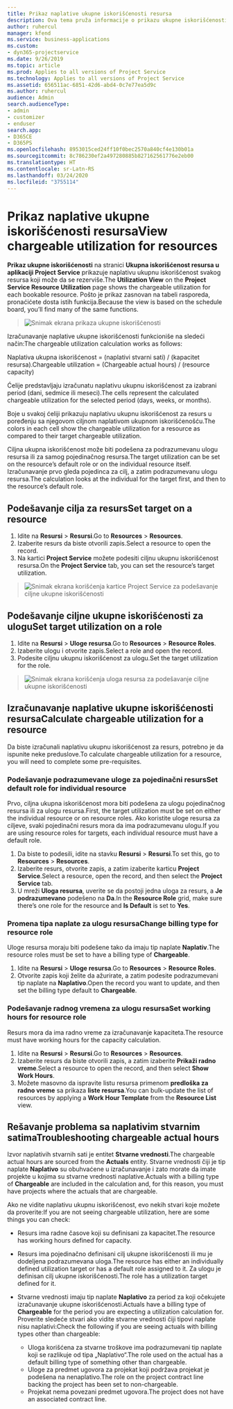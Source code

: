 ```yaml
---
title: Prikaz naplative ukupne iskorišćenosti resursa
description: Ova tema pruža informacije o prikazu ukupne iskorišćenosti resursa.
author: ruhercul
manager: kfend
ms.service: business-applications
ms.custom:
- dyn365-projectservice
ms.date: 9/26/2019
ms.topic: article
ms.prod: Applies to all versions of Project Service
ms.technology: Applies to all versions of Project Service
ms.assetid: 656511ac-6851-42d6-abd4-0c7e77ea5d9c
ms.author: ruhercul
audience: Admin
search.audienceType:
- admin
- customizer
- enduser
search.app:
- D365CE
- D365PS
ms.openlocfilehash: 8953015ced24ff10f0bec2570a840cf4e130b01a
ms.sourcegitcommit: 8c786230ef2a497280885b827162561776e2eb00
ms.translationtype: HT
ms.contentlocale: sr-Latn-RS
ms.lasthandoff: 03/24/2020
ms.locfileid: "3755114"
---
```

# <a name="view-chargeable-utilization-for-resources"></a><span data-ttu-id="7ce73-103">Prikaz naplative ukupne iskorišćenosti resursa</span><span class="sxs-lookup"><span data-stu-id="7ce73-103">View chargeable utilization for resources</span></span>
 
<span data-ttu-id="7ce73-104">**Prikaz ukupne iskorišćenosti** na stranici **Ukupna iskorišćenost resursa u aplikaciji Project Service** prikazuje naplativu ukupnu iskorišćenost svakog resursa koji može da se rezerviše.</span><span class="sxs-lookup"><span data-stu-id="7ce73-104">The **Utilization View** on the **Project Service Resource Utilization** page shows the chargeable utilization for each bookable resource.</span></span> <span data-ttu-id="7ce73-105">Pošto je prikaz zasnovan na tabeli rasporeda, pronaćićete dosta istih funkcija.</span><span class="sxs-lookup"><span data-stu-id="7ce73-105">Because the view is based on the schedule board, you’ll find many of the same functions.</span></span>

> ![Snimak ekrana prikaza ukupne iskorišćenosti](media/FAQ-utilization-1.png)
 

<span data-ttu-id="7ce73-107">Izračunavanje naplative ukupne iskorišćenosti funkcioniše na sledeći način:</span><span class="sxs-lookup"><span data-stu-id="7ce73-107">The chargeable utilization calculation works as follows:</span></span>

   <span data-ttu-id="7ce73-108">Naplativa ukupna iskorišćenost = (naplativi stvarni sati) / (kapacitet resursa).</span><span class="sxs-lookup"><span data-stu-id="7ce73-108">Chargeable utilization = (Chargeable actual hours) / (resource capacity)</span></span>

<span data-ttu-id="7ce73-109">Ćelije predstavljaju izračunatu naplativu ukupnu iskorišćenost za izabrani period (dani, sedmice ili meseci).</span><span class="sxs-lookup"><span data-stu-id="7ce73-109">The cells represent the calculated chargeable utilization for the selected period (days, weeks, or months).</span></span>

<span data-ttu-id="7ce73-110">Boje u svakoj ćeliji prikazuju naplativu ukupnu iskorišćenost za resurs u poređenju sa njegovom ciljnom naplativom ukupnom iskorišćenošću.</span><span class="sxs-lookup"><span data-stu-id="7ce73-110">The colors in each cell show the chargeable utilization for a resource as compared to their target chargeable utilization.</span></span> 

<span data-ttu-id="7ce73-111">Ciljna ukupna iskorišćenost može biti podešena za podrazumevanu ulogu resursa ili za samog pojedinačnog resursa.</span><span class="sxs-lookup"><span data-stu-id="7ce73-111">The target utilization can be set on the resource’s default role or on the individual resource itself.</span></span> <span data-ttu-id="7ce73-112">Izračunavanje prvo gleda pojedinca za cilj, a zatim podrazumevanu ulogu resursa.</span><span class="sxs-lookup"><span data-stu-id="7ce73-112">The calculation looks at the individual for the target first, and then to the resource’s default role.</span></span>

## <a name="set-target-on-a-resource"></a><span data-ttu-id="7ce73-113">Podešavanje cilja za resurs</span><span class="sxs-lookup"><span data-stu-id="7ce73-113">Set target on a resource</span></span>

1. <span data-ttu-id="7ce73-114">Idite na **Resursi** \> **Resursi**.</span><span class="sxs-lookup"><span data-stu-id="7ce73-114">Go to **Resources** \> **Resources**.</span></span> 
2. <span data-ttu-id="7ce73-115">Izaberite resurs da biste otvorili zapis.</span><span class="sxs-lookup"><span data-stu-id="7ce73-115">Select a resource to open the record.</span></span> 
3. <span data-ttu-id="7ce73-116">Na kartici **Project Service** možete podesiti ciljnu ukupnu iskorišćenost resursa.</span><span class="sxs-lookup"><span data-stu-id="7ce73-116">On the **Project Service** tab, you can set the resource’s target utilization.</span></span>

> ![Snimak ekrana korišćenja kartice Project Service za podešavanje ciljne ukupne iskorišćenosti](media/FAQ-utilization-2.png)
 
## <a name="set-target-utilization-on-a-role"></a><span data-ttu-id="7ce73-118">Podešavanje ciljne ukupne iskorišćenosti za ulogu</span><span class="sxs-lookup"><span data-stu-id="7ce73-118">Set target utilization on a role</span></span>

1. <span data-ttu-id="7ce73-119">Idite na **Resursi** \> **Uloge resursa**.</span><span class="sxs-lookup"><span data-stu-id="7ce73-119">Go to **Resources** \> **Resource Roles**.</span></span> 
2. <span data-ttu-id="7ce73-120">Izaberite ulogu i otvorite zapis.</span><span class="sxs-lookup"><span data-stu-id="7ce73-120">Select a role and open the record.</span></span> 
3. <span data-ttu-id="7ce73-121">Podesite ciljnu ukupnu iskorišćenost za ulogu.</span><span class="sxs-lookup"><span data-stu-id="7ce73-121">Set the target utilization for the role.</span></span>

> ![Snimak ekrana korišćenja uloga resursa za podešavanje ciljne ukupne iskorišćenosti](media/FAQ-utilization-3.png)
 
## <a name="calculate-chargeable-utilization-for-a-resource"></a><span data-ttu-id="7ce73-123">Izračunavanje naplative ukupne iskorišćenosti resursa</span><span class="sxs-lookup"><span data-stu-id="7ce73-123">Calculate chargeable utilization for a resource</span></span>

<span data-ttu-id="7ce73-124">Da biste izračunali naplativu ukupnu iskorišćenost za resurs, potrebno je da ispunite neke preduslove.</span><span class="sxs-lookup"><span data-stu-id="7ce73-124">To calculate chargeable utilization for a resource, you will need to complete some pre-requisites.</span></span> 

### <a name="set-default-role-for-individual-resource"></a><span data-ttu-id="7ce73-125">Podešavanje podrazumevane uloge za pojedinačni resurs</span><span class="sxs-lookup"><span data-stu-id="7ce73-125">Set default role for individual resource</span></span>

<span data-ttu-id="7ce73-126">Prvo, ciljna ukupna iskorišćenost mora biti podešena za ulogu pojedinačnog resursa ili za ulogu resursa.</span><span class="sxs-lookup"><span data-stu-id="7ce73-126">First, the target utilization must be set on either the individual resource or on resource roles.</span></span> <span data-ttu-id="7ce73-127">Ako koristite uloge resursa za ciljeve, svaki pojedinačni resurs mora da ima podrazumevanu ulogu.</span><span class="sxs-lookup"><span data-stu-id="7ce73-127">If you are using resource roles for targets, each individual resource must have a default role.</span></span> 

1. <span data-ttu-id="7ce73-128">Da biste to podesili, idite na stavku **Resursi** \> **Resursi**.</span><span class="sxs-lookup"><span data-stu-id="7ce73-128">To set this, go to **Resources** \> **Resources**.</span></span> 
2. <span data-ttu-id="7ce73-129">Izaberite resurs, otvorite zapis, a zatim izaberite karticu **Project Service**.</span><span class="sxs-lookup"><span data-stu-id="7ce73-129">Select a resource, open the record, and then select the **Project Service** tab.</span></span> 
3. <span data-ttu-id="7ce73-130">U mreži **Uloga resursa**, uverite se da postoji jedna uloga za resurs, a **Je podrazumevano** podešeno na **Da**.</span><span class="sxs-lookup"><span data-stu-id="7ce73-130">In the **Resource Role** grid, make sure there’s one role for the resource and **Is Default** is set to **Yes**.</span></span>
 
### <a name="change-billing-type-for-resource-role"></a><span data-ttu-id="7ce73-131">Promena tipa naplate za ulogu resursa</span><span class="sxs-lookup"><span data-stu-id="7ce73-131">Change billing type for resource role</span></span>

<span data-ttu-id="7ce73-132">Uloge resursa moraju biti podešene tako da imaju tip naplate **Naplativ**.</span><span class="sxs-lookup"><span data-stu-id="7ce73-132">The resource roles must be set to have a billing type of **Chargeable**.</span></span> 

1. <span data-ttu-id="7ce73-133">Idite na **Resursi** \> **Uloge resursa**.</span><span class="sxs-lookup"><span data-stu-id="7ce73-133">Go to **Resources** \> **Resource Roles**.</span></span> 
2. <span data-ttu-id="7ce73-134">Otvorite zapis koji želite da ažurirate, a zatim podesite podrazumevani tip naplate na **Naplativo**.</span><span class="sxs-lookup"><span data-stu-id="7ce73-134">Open the record you want to update, and then set the billing type default to **Chargeable**.</span></span>

### <a name="set-working-hours-for-resource-role"></a><span data-ttu-id="7ce73-135">Podešavanje radnog vremena za ulogu resursa</span><span class="sxs-lookup"><span data-stu-id="7ce73-135">Set working hours for resource role</span></span>
 
<span data-ttu-id="7ce73-136">Resurs mora da ima radno vreme za izračunavanje kapaciteta.</span><span class="sxs-lookup"><span data-stu-id="7ce73-136">The resource must have working hours for the capacity calculation.</span></span> 

1. <span data-ttu-id="7ce73-137">Idite na **Resursi** \> **Resursi**.</span><span class="sxs-lookup"><span data-stu-id="7ce73-137">Go to **Resources** \> **Resources**.</span></span> 
2. <span data-ttu-id="7ce73-138">Izaberite resurs da biste otvorili zapis, a zatim izaberite **Prikaži radno vreme**.</span><span class="sxs-lookup"><span data-stu-id="7ce73-138">Select a resource to open the record, and then select **Show Work Hours**.</span></span> 
3. <span data-ttu-id="7ce73-139">Možete masovno da ispravite listu resursa primenom **predloška za radno vreme** sa prikaza **liste resursa**.</span><span class="sxs-lookup"><span data-stu-id="7ce73-139">You can bulk-update the list of resources by applying a **Work Hour Template** from the **Resource List** view.</span></span>

## <a name="troubleshooting-chargeable-actual-hours"></a><span data-ttu-id="7ce73-140">Rešavanje problema sa naplativim stvarnim satima</span><span class="sxs-lookup"><span data-stu-id="7ce73-140">Troubleshooting chargeable actual hours</span></span>

<span data-ttu-id="7ce73-141">Izvor naplativih stvarnih sati je entitet **Stvarne vrednosti**.</span><span class="sxs-lookup"><span data-stu-id="7ce73-141">The chargeable actual hours are sourced from the **Actuals** entity.</span></span> <span data-ttu-id="7ce73-142">Stvarne vrednosti čiji je tip naplate **Naplativo** su obuhvaćene u izračunavanje i zato morate da imate projekte u kojima su stvarne vrednosti naplative.</span><span class="sxs-lookup"><span data-stu-id="7ce73-142">Actuals with a billing type of **Chargeable** are included in the calculation and, for this reason, you must have projects where the actuals that are chargeable.</span></span>

<span data-ttu-id="7ce73-143">Ako ne vidite naplativu ukupnu iskorišćenost, evo nekih stvari koje možete da proverite:</span><span class="sxs-lookup"><span data-stu-id="7ce73-143">If you are not seeing chargeable utilization, here are some things you can check:</span></span>

- <span data-ttu-id="7ce73-144">Resurs ima radne časove koji su definisani za kapacitet.</span><span class="sxs-lookup"><span data-stu-id="7ce73-144">The resource has working hours defined for capacity.</span></span>
- <span data-ttu-id="7ce73-145">Resurs ima pojedinačno definisani cilj ukupne iskorišćenosti ili mu je dodeljena podrazumevana uloga.</span><span class="sxs-lookup"><span data-stu-id="7ce73-145">The resource has either an individually defined utilization target or has a default role assigned to it.</span></span> <span data-ttu-id="7ce73-146">Za ulogu je definisan cilj ukupne iskorišćenosti.</span><span class="sxs-lookup"><span data-stu-id="7ce73-146">The role has a utilization target defined for it.</span></span>
- <span data-ttu-id="7ce73-147">Stvarne vrednosti imaju tip naplate **Naplativo** za period za koji očekujete izračunavanje ukupne iskorišćenosti.</span><span class="sxs-lookup"><span data-stu-id="7ce73-147">Actuals have a billing type of **Chargeable** for the period you are expecting a utilization calculation for.</span></span> <span data-ttu-id="7ce73-148">Proverite sledeće stvari ako vidite stvarne vrednosti čiji tipovi naplate nisu naplativi:</span><span class="sxs-lookup"><span data-stu-id="7ce73-148">Check the following if you are seeing actuals with billing types other than chargeable:</span></span>

  - <span data-ttu-id="7ce73-149">Uloga korišćena za stvarne troškove ima podrazumevani tip naplate koji se razlikuje od tipa „Naplativo“.</span><span class="sxs-lookup"><span data-stu-id="7ce73-149">The role used on the actual has a default billing type of something other than chargeable.</span></span>
  - <span data-ttu-id="7ce73-150">Uloge za predmet ugovora za projekat koji podržava projekat je podešena na nenaplativo.</span><span class="sxs-lookup"><span data-stu-id="7ce73-150">The role on the project contract line backing the project has been set to non-chargeable.</span></span>
  - <span data-ttu-id="7ce73-151">Projekat nema povezani predmet ugovora.</span><span class="sxs-lookup"><span data-stu-id="7ce73-151">The project does not have an associated contract line.</span></span>

